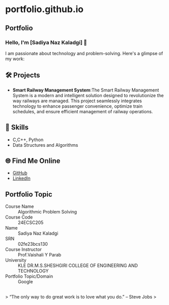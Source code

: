 # portfolio.github.io
## Portfolio

### Hello, I'm [Sadiya Naz Kaladgi] 👋

I am passionate about technology and problem-solving. Here's a glimpse of my work:

## 🛠️ Projects
- **Smart Railway Management System**:The Smart Railway Management System is a modern and intelligent solution designed to revolutionize the way railways are managed. This project seamlessly integrates technology to enhance passenger convenience, optimize train schedules, and ensure efficient management of railway operations.

## 🚀 Skills
- C,C++, Python
- Data Structures and Algorithms


## 🌐 Find Me Online
- [GitHub](https://github.com/your-github-Sadiya-Naz-Kaladgi)
- [LinkedIn](https://www.linkedin.com/in/sadiyanaz-kaladgi-85465b2a9?utm_source=share&utm_campaign=share_via&utm_content=profile&utm_medium=android_app)

## Portfolio Topic

<dl>
<dt>Course Name</dt>
<dd>Algorithmic Problem Solving</dd>
<dt>Course Code</dt>
<dd>24ECSC205</dd>
<dt>Name</dt>
<dd>Sadiya Naz Kaladgi</dd>
<dt>SRN</dt>
<dd>02fe23bcs130</dd>
<dt>Course Instructor</dt>
<dd>Prof.Vaishali Y Parab</dd>
<dt>University</dt>
<dd>KLE DR.M.S.SHESHGIRI COLLEGE OF ENGINEERING AND TECHNOLOGY</dd>
<dt>Portfolio Topic/Domain</dt>
<dd>Google</dd>
</dl>

<br> 
> “The only way to do great work is to love what you do.” – Steve Jobs
>
